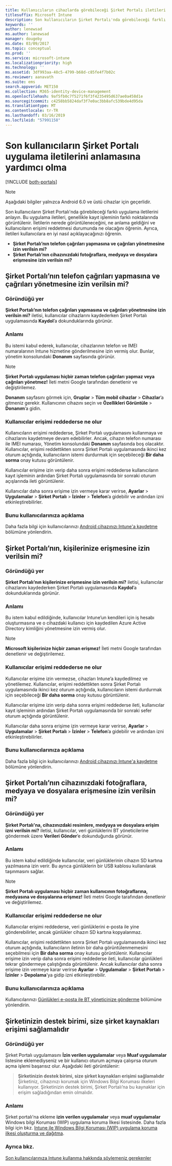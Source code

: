 ```yaml
---
title: Kullanıcıların cihazlarda görebileceği Şirket Portalı iletileri
titlesuffix: Microsoft Intune
description: Son kullanıcıların Şirket Portalı'nda görebileceği farklı iletileri anlayın.
keywords: ''
author: lenewsad
ms.author: lanewsad
manager: dougeby
ms.date: 03/09/2017
ms.topic: conceptual
ms.prod: ''
ms.service: microsoft-intune
ms.localizationpriority: high
ms.technology: ''
ms.assetid: 3df993aa-48c5-4799-b68d-c85fe4f7b02c
ms.reviewer: aanavath
ms.suite: ems
search.appverid: MET150
ms.collection: M365-identity-device-management
ms.openlocfilehash: 9af5fb0c7f5271f6f3f4235495d637ae0a458d1e
ms.sourcegitcommit: c4258bb5824daf3f7e0ac3bb8afc539bde4d95da
ms.translationtype: MT
ms.contentlocale: tr-TR
ms.lasthandoff: 03/16/2019
ms.locfileid: "57991158"
---
```

# <a name="help-end-users-understand-company-portal-app-messages"></a>Son kullanıcıların Şirket Portalı uygulama iletilerini anlamasına yardımcı olma

[!INCLUDE [both-portals](./includes/note-for-both-portals.md)]

> [!NOTE]
> Aşağıdaki bilgiler yalnızca Android 6.0 ve üstü cihazlar için geçerlidir.

Son kullanıcıların Şirket Portalı'nda görebileceği farklı uygulama iletilerini anlayın. Bu uygulama iletileri, genellikle kayıt işleminin farklı noktalarında görüntülenir. İletilerin nerede görüntüleneceğini, ne anlama geldiğini ve kullanıcıların erişimi reddetmesi durumunda ne olacağını öğrenin. Ayrıca, iletileri kullanıcılara en iyi nasıl açıklayacağınızı öğrenin.

- __Şirket Portalı’nın telefon çağrıları yapmasına ve çağrıları yönetmesine izin verilsin mi?__
- __Şirket Portalı’nın cihazınızdaki fotoğraflara, medyaya ve dosyalara erişmesine izin verilsin mi?__

## <a name="allow-company-portal-to-make-and-manage-phone-calls"></a>Şirket Portalı’nın telefon çağrıları yapmasına ve çağrıları yönetmesine izin verilsin mi?

### <a name="where-it-appears"></a>Göründüğü yer
**Şirket Portalı’nın telefon çağrıları yapmasına ve çağrıları yönetmesine izin verilsin mi?** iletisi, kullanıcılar cihazlarını kaydederken Şirket Portalı uygulamasında **Kaydol**’a dokunduklarında görünür.

### <a name="what-it-means"></a>Anlamı
Bu istemi kabul ederek, kullanıcılar, cihazlarının telefon ve IMEI numaralarının Intune hizmetine gönderilmesine izin vermiş olur. Bunlar, yönetim konsolundaki __Donanım__ sayfasında görünür.

> [!NOTE]
> **Şirket Portalı uygulaması hiçbir zaman telefon çağrıları yapmaz veya çağrıları yönetmez!** İleti metni Google tarafından denetlenir ve değiştirilemez.

**Donanım** sayfasını görmek için, **Gruplar** > **Tüm mobil cihazlar** > **Cihazlar**’a gitmeniz gerekir. Kullanıcının cihazını seçin ve **Özellikleri Görüntüle** > **Donanım**’a gidin.

### <a name="what-happens-if-users-deny-access"></a>Kullanıcılar erişimi reddederse ne olur
Kullanıcıların erişimi reddederse, Şirket Portalı uygulamasını kullanmaya ve cihazlarını kaydetmeye devam edebilirler. Ancak, cihazın telefon numarası ile IMEI numarası, Yönetim konsolundaki __Donanım__ sayfasında boş olacaktır. Kullanıcılar, erişimi reddettikten sonra Şirket Portalı uygulamasında ikinci kez oturum açtığında, kullanıcıların istemi durdurmak için seçebileceği **Bir daha sorma** onay kutusu görüntülenir.

Kullanıcılar erişime izin verip daha sonra erişimi reddederse kullanıcıların kayıt işleminin ardından Şirket Portalı uygulamasında bir sonraki oturum açışlarında ileti görüntülenir.

Kullanıcılar daha sonra erişime izin vermeye karar verirse, **Ayarlar** > **Uygulamalar** > **Şirket Portalı** > **İzinler** > **Telefon**’a gidebilir ve ardından izni etkinleştirebilirler.

### <a name="how-to-explain-this-to-your-users"></a>Bunu kullanıcılarınıza açıklama
Daha fazla bilgi için kullanıcılarınızı [Android cihazınızı Intune'a kaydetme](/intune-user-help/enroll-your-device-in-intune-android) bölümüne yönlendirin.

## <a name="allow-company-portal-to-access-your-contacts"></a>Şirket Portalı’nın, kişilerinize erişmesine izin verilsin mi?

### <a name="where-it-appears"></a>Göründüğü yer
**Şirket Portalı’nın kişilerinize erişmesine izin verilsin mi?** iletisi, kullanıcılar cihazlarını kaydederken Şirket Portalı uygulamasında **Kaydol**’a dokunduklarında görünür.

### <a name="what-it-means"></a>Anlamı
Bu istem kabul edildiğinde, kullanıcılar Intune’un kendileri için iş hesabı oluşturmasına ve o cihazdaki kullanıcı için kaydedilen Azure Active Directory kimliğini yönetmesine izin vermiş olur.

> [!NOTE]
> **Microsoft kişilerinize hiçbir zaman erişmez!** İleti metni Google tarafından denetlenir ve değiştirilemez.

### <a name="what-happens-if-users-deny-access"></a>Kullanıcılar erişimi reddederse ne olur
Kullanıcılar erişime izin vermezse, cihazları Intune’a kaydedilmez ve yönetilemez. Kullanıcılar, erişimi reddettikten sonra Şirket Portalı uygulamasında ikinci kez oturum açtığında, kullanıcıların istemi durdurmak için seçebileceği **Bir daha sorma** onay kutusu görüntülenir.

Kullanıcılar erişime izin verip daha sonra erişimi reddederse ileti, kullanıcılar kayıt işleminin ardından Şirket Portalı uygulamasında bir sonraki sefer oturum açtığında görüntülenir.

Kullanıcılar daha sonra erişime izin vermeye karar verirse, **Ayarlar** > **Uygulamalar** > **Şirket Portalı** > **İzinler** > **Telefon**’a gidebilir ve ardından izni etkinleştirebilirler.

### <a name="how-to-explain-this-to-your-users"></a>Bunu kullanıcılarınıza açıklama
Daha fazla bilgi için kullanıcılarınızı [Android cihazınızı Intune'a kaydetme](/intune-user-help/enroll-your-device-in-intune-android) bölümüne yönlendirin.

## <a name="allow-company-portal-to-access-photos-media-and-files-on-your-device"></a>Şirket Portalı’nın cihazınızdaki fotoğraflara, medyaya ve dosyalara erişmesine izin verilsin mi?

### <a name="where-it-appears"></a>Göründüğü yer
**Şirket Portalı'na, cihazınızdaki resimlere, medyaya ve dosyalara erişim izni verilsin mi?** iletisi, kullanıcılar, veri günlüklerini BT yöneticilerine göndermek üzere **Verileri Gönder**’e dokunduğunda görünür.

### <a name="what-it-means"></a>Anlamı
Bu istem kabul edildiğinde kullanıcılar, veri günlüklerinin cihazın SD kartına yazılmasına izin verir. Bu ayrıca günlüklerin bir USB kablosu kullanılarak taşınmasını sağlar.   

> [!NOTE]
> **Şirket Portalı uygulaması hiçbir zaman kullanıcının fotoğraflarına, medyasına ve dosyalarına erişmez!** İleti metni Google tarafından denetlenir ve değiştirilemez.

### <a name="what-happens-if-users-deny-access"></a>Kullanıcılar erişimi reddederse ne olur
Kullanıcılar erişimi reddederse, veri günlüklerini e-posta ile yine gönderebilirler, ancak günlükler cihazın SD kartına kopyalanmaz.

Kullanıcılar, erişimi reddettikten sonra Şirket Portalı uygulamasında ikinci kez oturum açtığında, kullanıcıların iletinin bir daha görüntülenmemesini seçebilmesi için **Bir daha sorma** onay kutusu görüntülenir. Kullanıcılar erişime izin verip daha sonra erişimi reddederse ileti, kullanıcılar günlükleri tekrar göndermeye çalıştığında görüntülenir. Ancak kullanıcılar daha sonra erişime izin vermeye karar verirse **Ayarlar** > **Uygulamalar** > **Şirket Portalı** > **İzinler** > **Depolama**’ya gidip izni etkinleştirebilir.


### <a name="how-to-explain-this-to-your-users"></a>Bunu kullanıcılarınıza açıklama
Kullanıcılarınızı [Günlükleri e-posta ile BT yöneticinize gönderme](/intune-user-help/send-logs-to-your-it-admin-by-email-android) bölümüne yönlendirin. 

## <a name="your-company-support-needs-to-give-you-access-to-company-resources"></a>Şirketinizin destek birimi, size şirket kaynakları erişimi sağlamalıdır

### <a name="where-it-appears"></a>Göründüğü yer
Şirket Portalı uygulamasını **İzin verilen uygulamalar** veya **Muaf uygulamalar** listesine eklemediyseniz ve bir kullanıcı oturum açmaya çalışırsa oturum açma işlemi başarısız olur. Aşağıdaki ileti görüntülenir:

> **Şirketinizin destek birimi, size şirket kaynakları erişimi sağlamalıdır**  
> Şirketiniz, cihazınızı korumak için Windows Bilgi Koruması ilkeleri kullanıyor. Şirketinizin destek birimi, Şirket Portalı’na bu kaynaklar için erişim sağladığından emin olmalıdır.

### <a name="what-it-means"></a>Anlamı

Şirket portalı'na ekleme **izin verilen uygulamalar** veya **muaf uygulamalar** Windows bilgi Koruması (WIP) uygulama koruma İlkesi listesinde. Daha fazla bilgi için bkz. [Intune ile Windows Bilgi Koruması (WIP) uygulama koruma ilkesi oluşturma ve dağıtma](windows-information-protection-policy-create.md).

### <a name="see-also"></a>Ayrıca bkz.
[Son kullanıcılarınıza Intune kullanma hakkında söylemeniz gerekenler](end-user-educate.md)
